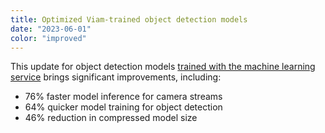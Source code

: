 ```yaml
---
title: Optimized Viam-trained object detection models
date: "2023-06-01"
color: "improved"
---
```


This update for object detection models [trained with the machine learning service](/ml/train-model/) brings significant improvements, including:

- 76% faster model inference for camera streams
- 64% quicker model training for object detection
- 46% reduction in compressed model size
